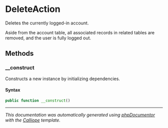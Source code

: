 # DeleteAction

Deletes the currently logged-in account.

Aside from the account table, all associated records in related tables
are removed, and the user is fully logged out.

## Methods

### __construct

Constructs a new instance by initializing dependencies.

#### Syntax

```php
public function __construct()
```

---

*This documentation was automatically generated using [phpDocumentor](http://www.phpdoc.org/) with the [Calliope](https://github.com/DaphneWebFramework/Calliope) template.*
